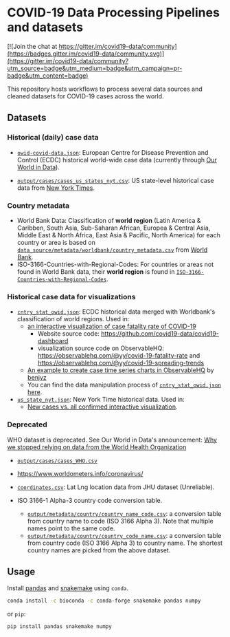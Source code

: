 # COVID-19 Data Processing Pipelines and datasets

[![Join the chat at https://gitter.im/covid19-data/community](https://badges.gitter.im/covid19-data/community.svg)](https://gitter.im/covid19-data/community?utm_source=badge&utm_medium=badge&utm_campaign=pr-badge&utm_content=badge)

This repository hosts workflows to process several data sources and cleaned datasets for COVID-19 cases across the world.

## Datasets 

### Historical (daily) case data 

- [`owid-covid-data.json`](https://covid.ourworldindata.org/data/owid-covid-data.json): European Centre for Disease Prevention and Control (ECDC) historical world-wide case data (currently through [Our World in Data](https://ourworldindata.org/coronavirus-source-data)).

- [`output/cases/cases_us_states_nyt.csv`](https://github.com/covid19-data/covid19-data/blob/master/output/cases/cases_us_states_nyt.csv): US state-level historical case data from [New York Times](https://github.com/nytimes/covid-19-data).

### Country metadata 

- World Bank Data: Classification of **world region** (Latin America & Caribben, South Asia, Sub-Saharan African, Europea & Central Asia, Middle East & North Africa, East Asia & Pacific, North America) for each country or area is based on [`data_source/metadata/worldbank/country_metadata.csv`](https://github.com/covid19-data/covid19-data/blob/master/data_source/metadata/worldbank/country_metadata.csv) from [World Bank](https://data.worldbank.org/indicator/SP.POP.TOTL).
- ISO-3166-Countries-with-Regional-Codes: For countries or areas not found in World Bank data, their **world region** is found in [`ISO-3166-Countries-with-Regional-Codes`](https://github.com/covid19-data/covid19-data/blob/master/data_source/metadata/ISO-3166-Countries-with-Regional-Codes/all/all.csv).


### Historical case data for visualizations

- [`cntry_stat_owid.json`](https://github.com/yy/covid19-data/blob/master/output/cntry_stat_owid.json): ECDC historical data merged with Worldbank's classification of world regions. Used in:
  - [an interactive visualization of case fatality rate of COVID-19](http://yyahn.com/covid19)
    - Website source code: https://github.com/covid19-data/covid19-dashboard
    - visualization source code on ObservableHQ: https://observablehq.com/@yy/covid-19-fatality-rate and https://observablehq.com/@yy/covid-19-spreading-trends
  - [An example to create case time series charts in ObservableHQ](https://observablehq.com/@benjyz/covid-chart-alpha) by [benjyz](https://github.com/benjyz)
  - You can find the data manipulation process of [`cntry_stat_owid.json`](https://github.com/yy/covid19-data/blob/master/output/cntry_stat_owid.json) [here](https://observablehq.com/@hongtaoh/day-46-2020-10-08).
- [`us_state_nyt.json`](https://github.com/yy/covid19-data/blob/master/output/us_state_nyt.json): New York Time historical data. Used in:
    - [New cases vs. all confirmed interactive visualization](https://observablehq.com/@yy/covid-19-confirmed-vs-new-cases).

### Deprecated

WHO dataset is deprecated. See Our World in Data's announcement: [Why we stopped relying on data from the World Health Organization](https://ourworldindata.org/coronavirus#why-we-stopped-relying-on-data-from-the-world-health-organization)

- [`output/cases/cases_WHO.csv`](https://github.com/covid19-data/covid19-data/blob/master/output/cases/cases_WHO.csv)
- https://www.worldometers.info/coronavirus/
- [`coordinates.csv`](https://github.com/yy/covid19-data/blob/master/output/location/coordinates.csv): Lat Lng location data from JHU dataset (Unreliable).

- ISO 3166-1 Alpha-3 country code conversion table. 
    - [`output/metadata/country/country_name_code.csv`](https://github.com/yy/covid19-data/blob/master/output/metadata/country/country_name_code.csv): a conversion table from country name to code (ISO 3166 Alpha 3). Note that multiple names point to the same code.
    - [`output/metadata/country/country_code_name.csv`](https://github.com/yy/covid19-data/blob/master/output/metadata/country/country_code_name.csv): a conversion table from country code (ISO 3166 Alpha 3) to country name. The shortest country names are picked from the above dataset.

## Usage

Install [pandas](https://pandas.pydata.org/) and [snakemake](https://snakemake.readthedocs.io/en/stable/) using `conda`.

```sh
conda install -c bioconda -c conda-forge snakemake pandas numpy
```

or `pip`:

```sh
pip install pandas snakemake numpy
```

